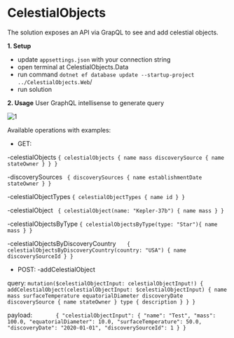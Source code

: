 # CelestialObjects

The solution exposes an API via GrapQL to see and add celestial objects.

**1. Setup**

  - update `appsettings.json` with your connection string
  - open terminal at CelestialObjects.Data
  - run command `dotnet ef database update --startup-project ../CelestialObjects.Web`/ 
  - run solution
  
**2. Usage**
User GraphQL intellisense to generate query

![1](https://user-images.githubusercontent.com/11473343/123823114-9141bb00-d905-11eb-9760-5464b37b460f.jpg)

Available operations with examples:
 - GET: 
 
 -celestialObjects
 `{
  celestialObjects {
    name
    mass
    discoverySource {
      name
      stateOwner
    }
  }
}`

 -discoverySources
` {
  discoverySources {
    name
    establishmentDate
    stateOwner
  }
}`

 -celestialObjectTypes
 `{
  celestialObjectTypes {
    name
    id
  }
}`

 -celestialObject
` {
  celestialObject(name: "Kepler-37b") {
    name
    mass
  }
}`

-celestialObjectsByType
`{
  celestialObjectsByType(type: "Star"){
    name
    mass
  }
}`

-celestialObjectsByDiscoveryCountry
`	{
  celestialObjectsByDiscoveryCountry(country: "USA") {
    name
    discoverySourceId
  }
}`

 - POST: 
 -addCelestialObject
 
query:
`mutation($celestialObjectInput: celestialObjectInput!) {
  addCelestialObject(celestialObjectInput: $celestialObjectInput) {
    name
    mass
    surfaceTemperature
    equatorialDiameter
    discoveryDate
    discoverySource {
      name
      stateOwner
    }
    type {
      description
    }
  }
}`

payload:
`		{
  "celestialObjectInput":
  {
    "name": "Test",
    "mass": 100.0,
    "equatorialDiameter": 10.0,
    "surfaceTemperature": 50.0,
    "discoveryDate": "2020-01-01",
    "discoverySourceId": 1
  }
}`




